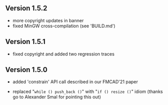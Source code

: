 Version 1.5.2
-------------

- more copyright updates in banner
- fixed MinGW cross-compilation (see 'BUILD.md')

Version 1.5.1
-------------

- fixed copyright and added two regression traces

Version 1.5.0
-------------

- added 'constrain' API call described in our FMCAD'21 paper

- replaced "`while () push_back ()`" with "`if () resize ()`" idiom
  (thanks go to Alexander Smal for pointing this out)
